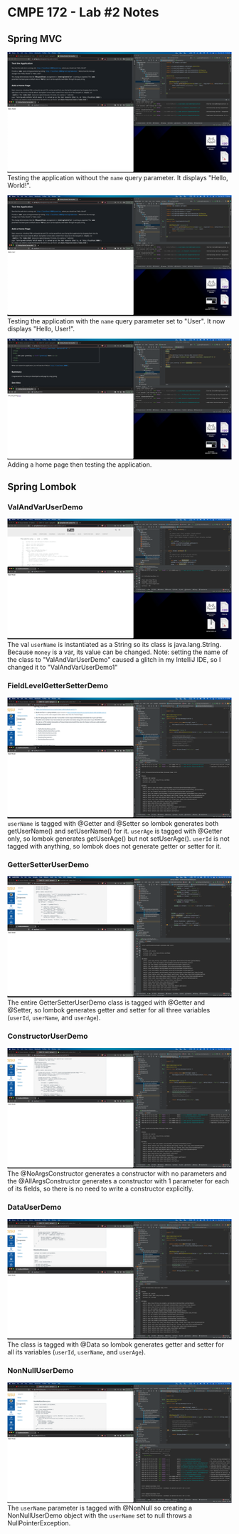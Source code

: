 # CMPE 172 - Lab #2 Notes

## Spring MVC

![spring-mvc without name](images/spring-mvc_1.png)
Testing the application without the `name` query parameter. It displays "Hello, World!".

![spring-mvc with name](images/spring-mvc_2.png)
Testing the application with the `name` query parameter set to "User". It now displays "Hello, User!".

![spring-mvc home page](images/spring-mvc_3.png)
Adding a home page then testing the application.

## Spring Lombok

### ValAndVarUserDemo
![spring-lombok val and var](images/ValAndVarUserDemo.png)
The val `userName` is instantiated as a String so its class is java.lang.String. Because `money` is a var, its value can be changed.
Note: setting the name of the class to "ValAndVarUserDemo" caused a glitch in my IntelliJ IDE, so I changed it to "ValAndVarUserDemo1"

### FieldLevelGetterSetterDemo
![spring-lombok field level getter setter](images/FieldLevelGetterSetterDemo.png)
`userName` is tagged with @Getter and @Setter so lombok generates both getUserName() and setUserName() for it. `userAge` is tagged with @Getter only, so lombok generates getUserAge() but not setUserAge(). `userId` is not tagged with anything, so lombok does not generate getter or setter for it.

### GetterSetterUserDemo
![spring-lombok getter setter](images/GetterSetterUserDemo.png)
The entire GetterSetterUserDemo class is tagged with @Getter and @Setter, so lombok generates getter and setter for all three variables (`userId`, `userName`, and `userAge`).

### ConstructorUserDemo
![spring-lombok constructor](images/ConstructorUserDemo.png)
The @NoArgsConstructor generates a constructor with no parameters and the @AllArgsConstructor generates a constructor with 1 parameter for each of its fields, so there is no need to write a constructor explicitly.

### DataUserDemo
![spring-lombok data](images/DataUserDemo.png)
The class is tagged with @Data so lombok generates getter and setter for all its variables (`userId`, `userName`, and `userAge`).

### NonNullUserDemo
![spring-lombok non null](images/NonNullUserDemo.png)
The `userName` parameter is tagged with @NonNull so creating a NonNullUserDemo object with the `userName` set to null throws a NullPointerException.
